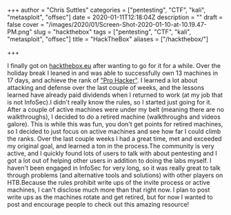 +++
author = "Chris Suttles"
categories = ["pentesting", "CTF", "kali", "metasploit", "offsec"]
date = 2020-01-11T12:18:04Z
description = ""
draft = false
cover = "/images/2020/01/Screen-Shot-2020-01-10-at-10.19.47-PM.png"
slug = "hackthebox"
tags = ["pentesting", "CTF", "kali", "metasploit", "offsec"]
title = "HackTheBox"
aliases = ["/hackthebox/"]

+++


I finally got on [hackthebox.eu](/hackthebox-eu/hackthebox.eu) after wanting to go for it for a while. Over the holiday break I leaned in and was able to successfully own 13 machines in 17 days, and achieve the rank of ["Pro Hacker"](https://www.hackthebox.eu/profile/235518). I learned a lot about attacking and defense over the last couple of weeks, and the lessons learned have already paid dividends when I returned to work (at my job that is not InfoSec).I didn't really know the rules, so I started just going for it. After a couple of active machines were under my belt (meaning there are no walkthroughs), I decided to do a retired machine (walkthroughs and videos galore). This is while this was fun, you don't get points for retired machines, so I decided to just focus on active machines and see how far I could climb the ranks. Over the last couple weeks I had a great time, met and exceeded my original goal, and learned a ton in the process.The community is very active, and I quickly found lots of users to talk with about pentesting and I got a lot out of helping other users in addition to doing the labs myself. I haven't been engaged in InfoSec for very long, so it was really great to talk through problems (and alternative tools and solutions) with other players on HTB.Because the rules prohibit write ups of the invite process or active machines, I can't disclose much more than that right now. I plan to post write ups as the machines rotate and get retired, but for now I wanted to post and encourage people to check out this amazing resource!

